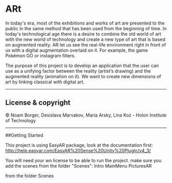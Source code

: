 # ARt

In today's era, most of the exhibitions and works of art are presented to the public in the same method that has been used from the beginning of time. In today's technological age there is a desire to combine the old world of art with the new world of technology and create a new type of art that is based on augmented reality.
AR let us see the real-life environment right in front of us with a digital augmentation overlaid on it. For example, the game Pokémon GO  or instagram filters.

The purpose of this project is to develop an application that the user can use as a unifying factor between the reality (artist’s drawing) and the augmented reality (animation on it). We want to create new dimensions of art by linking classical with digital art.

---

## License & copyright
© Noam Borger,	Desislava Marvakov, Maria Arsky, Lina Koz	- Holon Institute of Technology

---

##Getting Started

This project is using EasyAR package, look at the documentation first:
http://help.easyar.com/EasyAR%20Sense%20Unity%20Plugin/v4_3/

You will need your wn license to be able to run the project.
make sure you add the scenes from the folder "Scenes":
Intro
MainMenu
PicturesAR

from the folder Scenes

